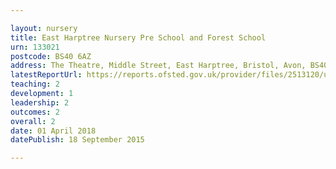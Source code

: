```yaml
---

layout: nursery
title: East Harptree Nursery Pre School and Forest School
urn: 133021
postcode: BS40 6AZ
address: The Theatre, Middle Street, East Harptree, Bristol, Avon, BS40 6AZ
latestReportUrl: https://reports.ofsted.gov.uk/provider/files/2513120/urn/133021.pdf
teaching: 2
development: 1
leadership: 2
outcomes: 2
overall: 2
date: 01 April 2018 
datePublish: 18 September 2015

---
```

